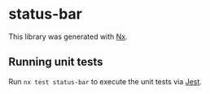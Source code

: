 # status-bar

This library was generated with [Nx](https://nx.dev).

## Running unit tests

Run `nx test status-bar` to execute the unit tests via [Jest](https://jestjs.io).
